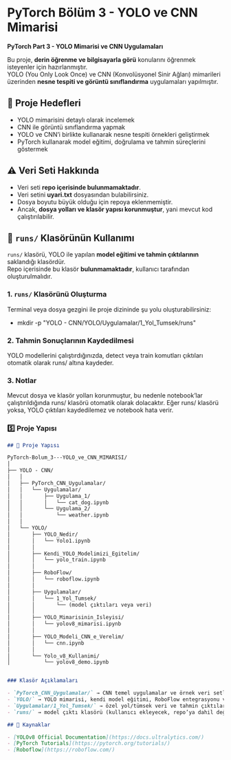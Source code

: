 # PyTorch Bölüm 3 - YOLO ve CNN Mimarisi

**PyTorch Part 3 - YOLO Mimarisi ve CNN Uygulamaları**

Bu proje, **derin öğrenme ve bilgisayarla görü** konularını öğrenmek isteyenler için hazırlanmıştır.  
YOLO (You Only Look Once) ve CNN (Konvolüsyonel Sinir Ağları) mimarileri üzerinden **nesne tespiti ve görüntü sınıflandırma** uygulamaları yapılmıştır.

## 📌 Proje Hedefleri

- YOLO mimarisini detaylı olarak incelemek  
- CNN ile görüntü sınıflandırma yapmak  
- YOLO ve CNN’i birlikte kullanarak nesne tespiti örnekleri geliştirmek  
- PyTorch kullanarak model eğitimi, doğrulama ve tahmin süreçlerini göstermek
  
## ⚠️ Veri Seti Hakkında

- Veri seti **repo içerisinde bulunmamaktadır**.  
- Veri setini **uyari.txt** dosyasından bulabilirsiniz.  
- Dosya boyutu büyük olduğu için repoya eklenmemiştir.  
- Ancak, **dosya yolları ve klasör yapısı korunmuştur**, yani mevcut kod çalıştırılabilir.

## 📁 `runs/` Klasörünün Kullanımı

`runs/` klasörü, YOLO ile yapılan **model eğitimi ve tahmin çıktılarının** saklandığı klasördür.  
Repo içerisinde bu klasör **bulunmamaktadır**, kullanıcı tarafından oluşturulmalıdır.

### 1. `runs/` Klasörünü Oluşturma
Terminal veya dosya gezgini ile proje dizininde şu yolu oluşturabilirsiniz:

* mkdir -p "YOLO - CNN/YOLO/Uygulamalar/1_Yol_Tumsek/runs"

### 2. Tahmin Sonuçlarının Kaydedilmesi

YOLO modellerini çalıştırdığınızda, detect veya train komutları çıktıları otomatik olarak runs/ altına kaydeder.

### 3. Notlar

Mevcut dosya ve klasör yolları korunmuştur, bu nedenle notebook’lar çalıştırıldığında runs/ klasörü otomatik olarak dolacaktır.
Eğer runs/ klasörü yoksa, YOLO çıktıları kaydedilemez ve notebook hata verir.




### 5️⃣ Proje Yapısı

```markdown
## 📂 Proje Yapısı

PyTorch-Bolum_3---YOLO_ve_CNN_MIMARISI/
│
├── YOLO - CNN/
│   │
│   ├── PyTorch_CNN_Uygulamalar/
│   │   └── Uygulamalar/
│   │       ├── Uygulama_1/
│   │       │   └── cat_dog.ipynb
│   │       └── Uygulama_2/
│   │           └── weather.ipynb
│   │
│   └── YOLO/
│       ├── YOLO_Nedir/
│       │   └── Yolo1.ipynb
│       │
│       ├── Kendi_YOLO_Modelimizi_Egitelim/
│       │   └── yolo_train.ipynb
│       │
│       ├── RoboFlow/
│       │   └── roboflow.ipynb
│       │
│       ├── Uygulamalar/
│       │   └── 1_Yol_Tumsek/
│       │       └── (model çıktıları veya veri)
│       │
│       ├── YOLO_Mimarisinin_Isleyisi/
│       │   └── yolov8_mimarisi.ipynb
│       │
│       ├── YOLO_Modeli_CNN_e_Verelim/
│       │   └── cnn.ipynb
│       │
│       └── Yolo_v8_Kullanimi/
│           └── yolov8_demo.ipynb


### Klasör Açıklamaları

- `PyTorch_CNN_Uygulamalar/` → CNN temel uygulamalar ve örnek veri setleri  
- `YOLO/` → YOLO mimarisi, kendi model eğitimi, RoboFlow entegrasyonu ve uygulama klasörleri  
- `Uygulamalar/1_Yol_Tumsek/` → özel yol/tümsek veri ve tahmin çıktıları  
- `runs/` → model çıktı klasörü (kullanıcı ekleyecek, repo’ya dahil değil)

## 📖 Kaynaklar

- [YOLOv8 Official Documentation](https://docs.ultralytics.com/)  
- [PyTorch Tutorials](https://pytorch.org/tutorials/)  
- [Roboflow](https://roboflow.com/)

